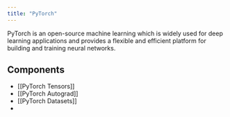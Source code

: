 ```yaml
---
title: "PyTorch"
---
```


PyTorch is an open-source machine learning which is widely used for deep learning applications and provides a flexible and efficient platform for building and training neural networks.

## Components

- [[PyTorch Tensors]]
- [[PyTorch Autograd]]
- [[PyTorch Datasets]]
- 